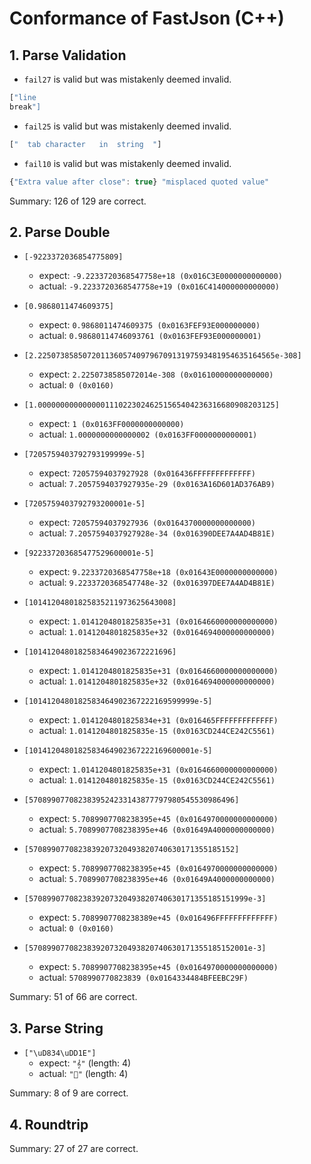 # Conformance of FastJson (C++)

## 1. Parse Validation

* `fail27` is valid but was mistakenly deemed invalid.
~~~js
["line
break"]
~~~

* `fail25` is valid but was mistakenly deemed invalid.
~~~js
["	tab	character	in	string	"]
~~~

* `fail10` is valid but was mistakenly deemed invalid.
~~~js
{"Extra value after close": true} "misplaced quoted value"
~~~


Summary: 126 of 129 are correct.

## 2. Parse Double

* `[-9223372036854775809]`
  * expect: `-9.2233720368547758e+18 (0x016C3E0000000000000)`
  * actual: `-9.2233720368547758e+19 (0x016C414000000000000)`

* `[0.9868011474609375]`
  * expect: `0.9868011474609375 (0x0163FEF93E000000000)`
  * actual: `0.98680114746093761 (0x0163FEF93E000000001)`

* `[2.22507385850720113605740979670913197593481954635164565e-308]`
  * expect: `2.2250738585072014e-308 (0x01610000000000000)`
  * actual: `0 (0x0160)`

* `[1.00000000000000011102230246251565404236316680908203125]`
  * expect: `1 (0x0163FF0000000000000)`
  * actual: `1.0000000000000002 (0x0163FF0000000000001)`

* `[7205759403792793199999e-5]`
  * expect: `72057594037927928 (0x016436FFFFFFFFFFFFF)`
  * actual: `7.2057594037927935e-29 (0x0163A16D601AD376AB9)`

* `[7205759403792793200001e-5]`
  * expect: `72057594037927936 (0x0164370000000000000)`
  * actual: `7.2057594037927928e-34 (0x016390DEE7A4AD4B81E)`

* `[922337203685477529600001e-5]`
  * expect: `9.2233720368547758e+18 (0x01643E0000000000000)`
  * actual: `9.2233720368547748e-32 (0x016397DEE7A4AD4B81E)`

* `[10141204801825835211973625643008]`
  * expect: `1.0141204801825835e+31 (0x0164660000000000000)`
  * actual: `1.0141204801825835e+32 (0x0164694000000000000)`

* `[10141204801825834649023672221696]`
  * expect: `1.0141204801825835e+31 (0x0164660000000000000)`
  * actual: `1.0141204801825835e+32 (0x0164694000000000000)`

* `[1014120480182583464902367222169599999e-5]`
  * expect: `1.0141204801825834e+31 (0x016465FFFFFFFFFFFFF)`
  * actual: `1.0141204801825835e-15 (0x0163CD244CE242C5561)`

* `[1014120480182583464902367222169600001e-5]`
  * expect: `1.0141204801825835e+31 (0x0164660000000000000)`
  * actual: `1.0141204801825835e-15 (0x0163CD244CE242C5561)`

* `[5708990770823839524233143877797980545530986496]`
  * expect: `5.7089907708238395e+45 (0x0164970000000000000)`
  * actual: `5.7089907708238395e+46 (0x01649A4000000000000)`

* `[5708990770823839207320493820740630171355185152]`
  * expect: `5.7089907708238395e+45 (0x0164970000000000000)`
  * actual: `5.7089907708238395e+46 (0x01649A4000000000000)`

* `[5708990770823839207320493820740630171355185151999e-3]`
  * expect: `5.7089907708238389e+45 (0x016496FFFFFFFFFFFFF)`
  * actual: `0 (0x0160)`

* `[5708990770823839207320493820740630171355185152001e-3]`
  * expect: `5.7089907708238395e+45 (0x0164970000000000000)`
  * actual: `5708990770823839 (0x0164334484BFEEBC29F)`


Summary: 51 of 66 are correct.

## 3. Parse String

* `["\uD834\uDD1E"]`
  * expect: `"𝄞"` (length: 4)
  * actual: `"񇠴"` (length: 4)


Summary: 8 of 9 are correct.

## 4. Roundtrip


Summary: 27 of 27 are correct.

